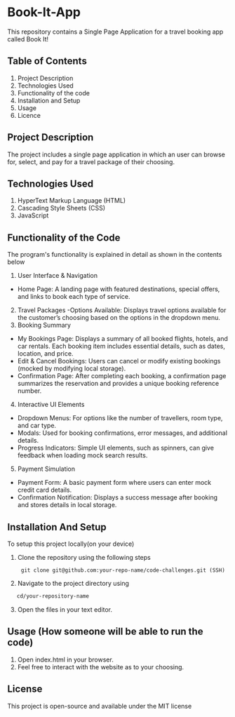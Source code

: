 # Book-It-App
This repository contains a Single Page Application for a travel booking app called Book It!
## Table of Contents
1. Project Description
2. Technologies Used
3. Functionality of the code
4. Installation and Setup
5. Usage
6. Licence
## Project Description
The project includes a single page application in which an user can browse for, select, and pay for a travel package of their choosing. 
## Technologies Used
1. HyperText Markup Language (HTML)
2. Cascading Style Sheets (CSS)
3. JavaScript
## Functionality of the Code
The program's functionality is explained in detail as shown in the contents below
1.	User Interface & Navigation
-	Home Page: A landing page with featured destinations, special offers, and links to book each type of service.
2.	Travel Packages
 	-Options Available: Displays travel options available for the customer’s choosing based on the options in the dropdown menu.  
3.	Booking Summary
-	My Bookings Page: Displays a summary of all booked flights, hotels, and car rentals. Each booking item includes essential details, such as dates, location, and price.
-	Edit & Cancel Bookings: Users can cancel or modify existing bookings (mocked by modifying local storage).
-	Confirmation Page: After completing each booking, a confirmation page summarizes the reservation and provides a unique booking reference number.
4.	Interactive UI Elements
-	Dropdown Menus: For options like the number of travellers, room type, and car type.
-	Modals: Used for booking confirmations, error messages, and additional details.
-	Progress Indicators: Simple UI elements, such as spinners, can give feedback when loading mock search results. 
5.	Payment Simulation
-	Payment Form: A basic payment form where users can enter mock credit card details.
-	Confirmation Notification: Displays a success message after booking and stores details in local storage.
## Installation And Setup

To setup this project locally(on your device)

1. Clone the repository using the following steps
    ```\bashrc.
     git clone git@github.com:your-repo-name/code-challenges.git (SSH)
     ```
2.  Navigate to the project directory using
   ```bash
      cd/your-repository-name
   ```
3. Open the files in your text editor.

## Usage (How someone will be able to run the code)
1. Open index.html in your browser.
2. Feel free to interact with the website as to your choosing.

## License
This project is open-source and available under the MIT license
